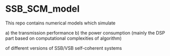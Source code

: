 # SSB_SCM_model

This repo contains numerical models which simulate

a) the transmission performance
b) the power consumption (mainly the DSP part based on computational complexities of algorithm)

of different versions of SSB/VSB self-coherent systems

